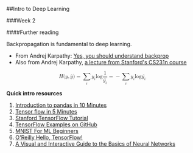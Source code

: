 ##Intro to Deep Learning

###Week 2 

####Further reading

Backpropagation is fundamental to deep learning.
* From Andrej Karpathy: [Yes, you should understand backprop](https://ipython.org/ipython-doc/1/interactive/nbconvert.html)
* Also from Andrej Karpathy, [a lecture from Stanford's CS231n course](https://www.youtube.com/watch?v=59Hbtz7XgjM)

<math xmlns="http://www.w3.org/1998/Math/MathML" display="block">
  <mi>H</mi>
  <mo stretchy="false">(</mo>
  <mi>y</mi>
  <mo>,</mo>
  <mrow class="MJX-TeXAtom-ORD">
    <mover>
      <mi>y</mi>
      <mo stretchy="false">&#x005E;<!-- ^ --></mo>
    </mover>
  </mrow>
  <mo stretchy="false">)</mo>
  <mo>=</mo>
  <munder>
    <mo>&#x2211;<!-- ∑ --></mo>
    <mi>i</mi>
  </munder>
  <msub>
    <mi>y</mi>
    <mi>i</mi>
  </msub>
  <mi>log</mi>
  <mo>&#x2061;<!-- ⁡ --></mo>
  <mfrac>
    <mn>1</mn>
    <mrow class="MJX-TeXAtom-ORD">
      <mover>
        <msub>
          <mi>y</mi>
          <mi>i</mi>
        </msub>
        <mo stretchy="false">&#x005E;<!-- ^ --></mo>
      </mover>
    </mrow>
  </mfrac>
  <mo>=</mo>
  <mo>&#x2212;<!-- − --></mo>
  <munder>
    <mo>&#x2211;<!-- ∑ --></mo>
    <mi>i</mi>
  </munder>
  <msub>
    <mi>y</mi>
    <mi>i</mi>
  </msub>
  <mi>log</mi>
  <mo>&#x2061;<!-- ⁡ --></mo>
  <mrow class="MJX-TeXAtom-ORD">
    <mover>
      <msub>
        <mi>y</mi>
        <mi>i</mi>
      </msub>
      <mo stretchy="false">&#x005E;<!-- ^ --></mo>
    </mover>
  </mrow>
</math>

**Quick intro resources**

1. [Introduction to pandas in 10 Minutes](http://pandas.pydata.org/pandas-docs/stable/10min.html#min)
2. [Tensor flow in 5 Minutes](https://www.youtube.com/watch?v=2FmcHiLCwTU&t=84s)
3. [Stanford TensorFlow Tutorial](https://cs224d.stanford.edu/lectures/CS224d-Lecture7.pdf)
4. [TensorFlow Examples on GitHub](https://github.com/aymericdamien/TensorFlow-Examples)
5. [MNIST For ML Beginners](https://www.tensorflow.org/tutorials/mnist/beginners/)
6. [O'Reilly Hello, TensorFlow!](https://www.oreilly.com/learning/hello-tensorflow)
7. [A Visual and Interactive Guide to the Basics of Neural Networks](https://jalammar.github.io/visual-interactive-guide-basics-neural-networks/)
